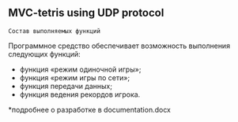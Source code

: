 MVC-tetris using UDP protocol 
-----------------------------
	Состав выполняемых функций 
Программное средство обеспечивает возможность выполнения следующих функций:
-	функция «режим одиночной игры»;
-	функция «режим игры по сети»;
-	функция передачи данных;
-	функция ведения рекордов игрока.

*подробнее о разработке в documentation.docx
